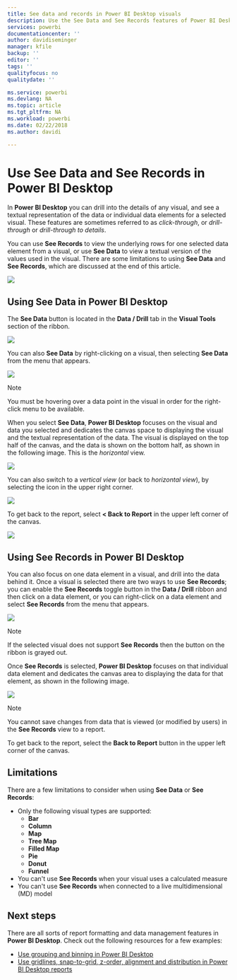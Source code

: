 ```yaml
---
title: See data and records in Power BI Desktop visuals
description: Use the See Data and See Records features of Power BI Desktop to drill into details
services: powerbi
documentationcenter: ''
author: davidiseminger
manager: kfile
backup: ''
editor: ''
tags: ''
qualityfocus: no
qualitydate: ''

ms.service: powerbi
ms.devlang: NA
ms.topic: article
ms.tgt_pltfrm: NA
ms.workload: powerbi
ms.date: 02/22/2018
ms.author: davidi

---
```

# Use See Data and See Records in Power BI Desktop
In **Power BI Desktop** you can drill into the details of any visual, and see a textual representation of the data or individual data elements for a selected visual. These features are sometimes referred to as *click-through*, or *drill-through* or *drill-through to details*.

You can use **See Records** to view the underlying rows for one selected data element from a visual, or use **See Data** to view a textual version of the values used in the visual. There are some limitations to using **See Data** and **See Records**, which are discussed at the end of this article.

![](media/desktop-see-data-see-records/see-data-see-records_1.png)

## Using See Data in Power BI Desktop
The **See Data** button is located in the **Data / Drill** tab in the **Visual Tools** section of the ribbon.

![](media/desktop-see-data-see-records/see-data-see-records_2.png)

You can also **See Data** by right-clicking on a visual, then selecting **See Data** from the menu that appears.

![](media/desktop-see-data-see-records/see-data-see-records_3.png)

> [!NOTE]
> You must be hovering over a data point in the visual in order for the right-click menu to be available.
> 
> 

When you select **See Data**, **Power BI Desktop** focuses on the visual and data you selected and dedicates the canvas space to displaying the visual and the textual representation of the data. The visual is displayed on the top half of the canvas, and the data is shown on the bottom half, as shown in the following image. This is the *horizontal* view.

![](media/desktop-see-data-see-records/see-data-see-records_4.png)

You can also switch to a *vertical view* (or back to *horizontal view*), by selecting the icon in the upper right corner.

![](media/desktop-see-data-see-records/see-data-see-records_5.png)

To get back to the report, select **< Back to Report** in the upper left corner of the canvas.

![](media/desktop-see-data-see-records/see-data-see-records_6.png)

## Using See Records in Power BI Desktop
You can also focus on one data element in a visual, and drill into the data behind it. Once a visual is selected there are two ways to use **See Records**; you can enable the **See Records** toggle button in the **Data / Drill** ribbon and then click on a data element, or you can right-click on a data element and select **See Records** from the menu that appears.

![](media/desktop-see-data-see-records/see-data-see-records_7.png)

> [!NOTE]
> If the selected visual does not support **See Records** then the button on the ribbon is grayed out.
> 
> 

Once **See Records** is selected, **Power BI Desktop** focuses on that individual data element and dedicates the canvas area to displaying the data for that element, as shown in the following image.

![](media/desktop-see-data-see-records/see-data-see-records_8.png)

> [!NOTE]
> You cannot save changes from data that is viewed (or modified by users) in the **See Records** view to a report.

To get back to the report, select the **Back to Report** button in the upper left corner of the canvas.

## Limitations
There are a few limitations to consider when using **See Data** or **See Records**:

* Only the following visual types are supported:
  * **Bar**
  * **Column**
  * **Map**
  * **Tree Map**
  * **Filled Map**
  * **Pie**
  * **Donut**
  * **Funnel**
* You can't use **See Records** when your visual uses a calculated measure
* You can't use **See Records** when connected to a live multidimensional (MD) model

## Next steps
﻿There are all sorts of report formatting and data management features in **Power BI Desktop**. Check out the following resources for a few examples:

* [Use grouping and binning in Power BI Desktop](desktop-grouping-and-binning.md)
* [Use gridlines, snap-to-grid, z-order, alignment and distribution in Power BI Desktop reports](desktop-gridlines-snap-to-grid.md)

